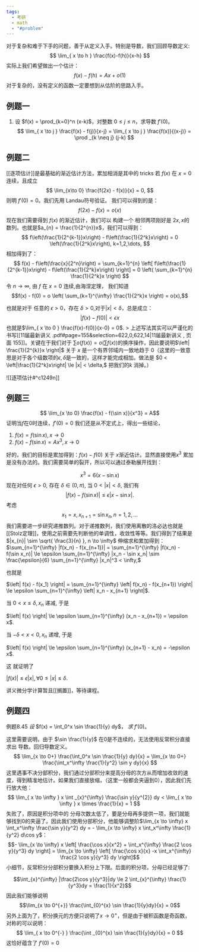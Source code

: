 ```yaml
---
tags:
  - 考研
  - math
  - "#problem"
---
```

对于复杂和难于下手的问题，善于从定义入手。特别是导数，我们回顾导数定义:
$$
\lim_{ x \to h } \frac{f(x)-f(h)}{x-h}
$$
实际上我们希望做出一个估计：
$$
f(x) - f(h) = Ax + o(1)
$$
对于复杂的，没有定义的函数一定要想到从估阶的思路入手。

## 例题一
1. 设 $f(x) = \prod_{k=0}^n (x-k)$，对整数 $0 \le j \le n$，求导数 $f'(0)$。
$$
\lim_{ x \to j } \frac{f(x) - f(j)}{x-j} = \lim_{ x \to j } \frac{f(x)}{(x-j)} = \prod _{k \neq j} (j-k)
$$

## 例题二
[[逐项估计]]是最基础的渐近估计方法，累加相消是其中的 tricks
若 $f(x)$ 在 $x=0$ 连续，且成立
$$
\lim_{x\to 0} \frac{f(2x) - f(x)}{x} = 0,
$$
则明 $f'(0) = 0$。我们先用 Landau符号验证。
我们可以得到的是：
$$
f(2x) - f(x) = o(x)
$$
现在我们需要得到 $f(x)$ 的渐近估计，我们可以 构建一个 相邻两项刚好是 $2x,x$的数列。也就是$a_{n} = \frac{1}{2^{n}}x$，我们可以得到：
$$
f\left(\frac{1}{2^{k-1}}x\right) - f\left(\frac{1}{2^k}x\right) = 0 \left(\frac{1}{2^k}x\right), k=1,2,\dots,
$$
相加得到了：
$$
f(x) - f\left(\frac{x}{2^n}\right) = \sum_{k=1}^{n} \left[ f\left(\frac{1}{2^{k-1}}x\right) - f\left(\frac{1}{2^k}x\right) \right] = 0 \left( \sum_{k=1}^{n} \frac{1}{2^k}x \right)
$$
令 $n \to \infty$, 由 $f$ 在 $x=0$ 连续,由海涅定理， 我们知道
$$f(x) - f(0) = o \left( \sum_{k=1}^{\infty} \frac{1}{2^k}x \right) = o(x),$$

也就是对于 任意的 $\epsilon > 0$，存在 $\delta >0$,对于$|x| < \delta$，总是成立：
$$
|f(x) -f(0)| < \epsilon x
$$
也就是$\lim_{ x \to 0 } \frac{f(x)-f(0)}{x-0} = 0$. > 上述写法其实可以严谨化的书写[[11届最新讲义 .pdf#page=155&selection=622,0,622,14|11届最新讲义 , 页面 155]]。关键在于我们对于 $\sum o(f(x)) = o\left( \sum f(x) \right)$的换序操作，因此要说明$\left| \frac{1}{2^{k}}x \right|$ 关于 $x$ 是一个有界邻域内一致地趋于 0（这里的一致意思是对于各个级数项的$\epsilon,\delta$是一致的，这样才能完成相加。做法是 $0 < \left|\frac{1}{2^k}x\right| \le |x| < \delta,$ 把我们的$k$ 消掉。）

![[逐项估计#^c1249n]]
## 例题三
$$ \lim_{x \to 0} \frac{f(x) - f(\sin x)}{x^3} = A$$
证明当$f$在$0$时连续，$f'(0) = 0$
我们还是从不定式上，得出一些结论，
1. $f(x) = f(\sin x), x \to  0$
2. $f(x) - f(\sin x) = A x^{3}, x \to 0$

好的，我们的目标是累加得到：$f(x) - f(0)$ 关于 $x$渐近估计。显然直接使用$x^{3}$ 累加是没有办法的。我们需要简单的裂开，所以可以通过泰勒展开找到：

$$
x^{3} = 6(x-\sin x)
$$
现在对任何 $\epsilon > 0$, 存在 $\delta \in (0, \pi)$, 当 $0 < |x| < \delta$, 我们有
$$|f(x) - f(\sin x)| \le \epsilon |x - \sin x|.$$
考虑
$$x_1 = x, x_{n+1} = \sin x_n, n = 1, 2, \dots $$
我们需要进一步研究递推数列。对于递推数列，我们使用离散的洛必达也就是[[Stolz定理]]，使用之前需要先判断他的单调性，收敛性等等。我们得到了结果是 $|x_{n}| \sim \sqrt{ \frac{3}{n} }, n \to \infty$
伸缩求和累加得到：
$\sum_{n=1}^{\infty} |f(x_n) - f(x_{n+1})| = \sum_{n=1}^{\infty} |f(x_n) - f(\sin x_n)| \le \epsilon \sum_{n=1}^{\infty} |x_n - \sin x_n| \sim \frac{\epsilon}{6} \sum_{n=1}^{\infty} |x_n|^3 < \infty,$

也就是

$\left| f(x) - f(x_1) \right| = \sum_{n=1}^{\infty} \left| f(x_n) - f(x_{n+1}) \right| \le \epsilon \sum_{n=1}^{\infty} \left| x_n - x_{n+1} \right|$.

当 $0 < x \le \delta, x_n$ 递减, 于是

$\left| f(x) \right| \le \epsilon \sum_{n=1}^{\infty} (x_n - x_{n+1}) = \epsilon x$.

当 $-\delta < x < 0, x_n$ 递增, 于是

$\left| f(x) \right| \le \epsilon \sum_{n=1}^{\infty} (x_{n+1} - x_n) = -\epsilon x$.

这 就证明了

$\left| f(x) \right| \le \epsilon \left| x \right|, \forall 0 \le \left| x \right| \le \delta$.

讲义微分学计算暂且[[搁置]]，等待课程。

## 例题四
例题8.45 $设$ $f(x) = \int_0^x \sin \frac{1}{y} dy$， $求$ $f'(0)$。

这里需要说明，由于 $\sin \frac{1}{y}$ 在0是不连续的，无法使用反常积分直接求出 导数。回归导数定义。
$$
\lim_{x \to 0+} \frac{\int_0^x \sin \frac{1}{y} dy}{x} = \lim_{x \to 0+} \frac{\int_x^\infty \frac{1}{y^2} \sin y dy}{x}
$$
这里遇事不决分部积分，我们通过分部积分来提高分母的次方从而增加收敛的速度，得到精准地估计。如果我们直接放缩，（这里一般都会夹逼到0），因此我们先行放大他：
$$
\lim_{ x \to \infty } x \int _{x}^{\infty} \frac{\sin y}{y^{2}} dy < \lim_{ x \to \infty } x \times \frac{1}{x} = 1
$$
失败了，原因是积分项中的 分母次数太低了，要是分母再多提供一项，我们就能够找到0的夹逼了。因此我们使用分部积分，他能够调整阶$\lim_{x \to \infty} x \int_x^\infty \frac{\sin y}{y^2} dy = - \lim_{x \to \infty} x \int_x^\infty \frac{1}{y^2} d\cos y$：
$$- \lim_{x \to \infty} x \left[ \frac{\cos x}{x^2} + \int_x^{\infty} \frac{2 \cos y}{y^3} dy \right] = \lim_{x \to \infty}  \left[ \frac{\cos x}{x} -x \int_x^{\infty} \frac{2 \cos y}{y^3} dy \right]$$
小细节，反常积分分部积分要换入积分上下限。后面的积分项，分母已经足够了:

$$\int_{x}^{\infty} |\frac{2\cos y}{y^3}|dy \le 2 \int_{x}^{\infty} \frac{1}{y^3}dy = \frac{1}{x^2}$$
因此我们能够说明
$$\lim_{x \to 0^{+}} \frac{\int_{0}^{x} \sin \frac{1}{y}dy}{x} = 0$$
另外上面为了，积分换元的方便只说明了$x\to 0^{+}$，但是由于被积函数是奇函数，对称的可以说明：
$$
\lim_{ x \to 0^{-} } \frac{\int _{0}^{x} \sin \frac{1}{y}dy}{x} = 0
$$
这恰好蕴含了 $f'(0) = 0$
